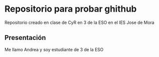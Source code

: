 # Repositorio para probar ghithub
Repositorio creado en clase de CyR en 3 de la ESO en el IES Jose de Mora

## Presentación
Me llamo Andrea y soy estudiante de 3 de la ESO



